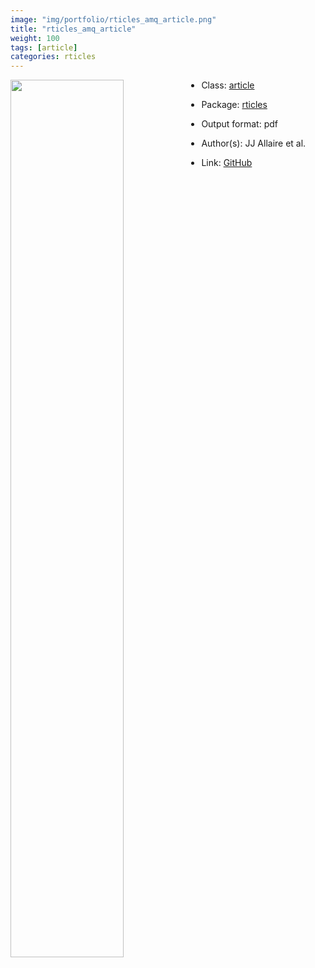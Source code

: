 ```yaml
---
image: "img/portfolio/rticles_amq_article.png"
title: "rticles_amq_article"
weight: 100
tags: [article]
categories: rticles
---
```




<!--more-->

<p><a href="../../img/portfolio/rticles_amq_article.png"><img class = "jf-image-shadow" src="../../img/portfolio/rticles_amq_article.png", width="60%"  align="left"></a></p>



- Class: [article](../../tags/article)
- Package: [rticles](rticles)
- Output format: pdf

- Author(s): JJ Allaire et al.
- Link: [GitHub](https://github.com/rstudio/rticles)


